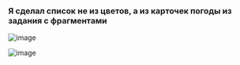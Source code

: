 ### Я сделал список не из цветов, а из карточек погоды из задания с фрагментами

![image](https://github.com/user-attachments/assets/9caf3b2a-4c6a-4dc4-8986-8650bfc82cd4)

![image](https://github.com/user-attachments/assets/22e0b63b-72d6-4f5b-9dc6-28d28c089d42)

